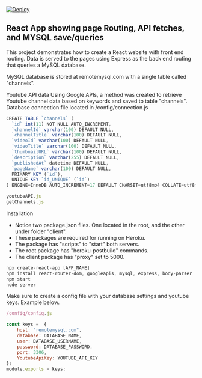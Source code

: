 <a href="https://heroku.com/deploy?template=https://github.com/stewpidtnlvr/react-app">
  <img src="https://www.herokucdn.com/deploy/button.svg" alt="Deploy">
</a>

## React App showing page Routing, API fetches, and MYSQL save/queries

This project demonstrates how to create a React website with front end routing. Data is served to the pages using Express as the back end routing that queries a MySQL database.

MySQL database is stored at remotemysql.com with a single table called "channels".

Youtube API data
Using Google APIs, a method was created to retrieve Youtube channel data based on keywords and saved to table "channels".
Database connection file located in /config/connection.js

```javascript
CREATE TABLE `channels` (
  `id` int(11) NOT NULL AUTO_INCREMENT,
  `channelId` varchar(100) DEFAULT NULL,
  `channelTitle` varchar(100) DEFAULT NULL,
  `videoId` varchar(100) DEFAULT NULL,
  `videoTitle` varchar(100) DEFAULT NULL,
  `thumbnailURL` varchar(100) DEFAULT NULL,
  `description` varchar(255) DEFAULT NULL,
  `publishedAt` datetime DEFAULT NULL,
  `pageName` varchar(100) DEFAULT NULL,
  PRIMARY KEY (`id`),
  UNIQUE KEY `id_UNIQUE` (`id`)
) ENGINE=InnoDB AUTO_INCREMENT=17 DEFAULT CHARSET=utf8mb4 COLLATE=utf8mb4_0900_ai_ci
```

```javascript
youtubeAPI.js
getChannels.js
```

Installation
* Notice two package.json files. One located in the root, and the other under folder "client".
* These packages are required for running on Heroku.
* The package has "scripts" to "start" both servers.
* The root package has "heroku-postbuild" commands.
* The client package has "proxy" set to 5000.

```javascript
npx create-react-app [APP_NAME]
npm install react-router-dom, googleapis, mysql, express, body-parser
npm start
node server
```

Make sure to create a config file with your database settings and youtube keys. Example below.
```javascript
/config/config.js

const keys =  {
    host: "remotemysql.com",
    database: DATABASE_NAME,
    user: DATABASE_USERNAME,
    password: DATABASE_PASSWORD,
    port: 3306,
    YoutubeApiKey: YOUTUBE_API_KEY
};
module.exports = keys;

```

